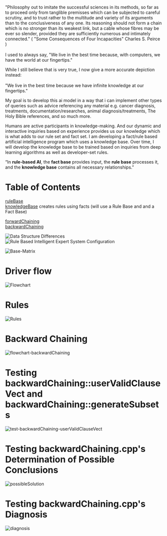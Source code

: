 "Philosophy out to imitate the successful sciences in its methods, so far as to proceed only from tanglible premisses which can be
subjected to careful scrutiny, and to trust rather to the multitude and variety of its arguments than to the conclusiveness
of any one. Its reasoning should not form a chain which is no stronger than its weakest link, but a cable whose fibres may
be ever so slender, provided they are sufficiently numerous and intimately connected." ( "Some Consequences of Four Incapacities" Charles S. Peirce ) <br><br>
I used to always say, "We live in the best time because, with computers, we have the world at our fingertips."
 
While I still believe that is very true, I now give a more accurate depiction instead:<br><br>
"We live in the best time because we have infinite knowledge at our fingertips."

My goal is to develop this ai model in a way that 
i can implement other types of queries such as advice referencing any material e.g. cancer diagnosis, treatments, documentation/researches, animal diagnosis/treatments, The Holy Bible references, and so much more.

Humans are active participants in knowledge-making. And our dynamic and interactive inquiries based on experience provides us our knowledge which is what adds to our rule set and fact set. I am developing a fact/rule based artificial intelligence program which uses a knowledge base. Over time, I will develop the knowledge base to be trained based on inquiries from deep learning algorithms as well as developer-set rules.

“In **rule-based AI**, the **fact base** provides input, the **rule base** processes it, and the **knowledge base** contains all necessary relationships.”

# Table of Contents
[ruleBase](/ai-cancer-treatment/ruleBase/) <br>
[knowledgeBase](/ai-cancer-treatment/knowledgeBase/) creates rules using facts (will use a Rule Base and and a Fact Base) <br>

[forwardChaining](/ai-cancer-treatment/forwardChaining/) <br>
[backwardChaining](/ai-cancer-treatment/backwardChaining/) <br>

![Data Structure Differences](data-structure-differences.png)
![Rule Based Intelligent Expert System Configuration](rule-based-intelligent-expert-system-config.png)

![Base-Matrix](knowledgeBase-RuleBase-FactBase-chart.png)

# Driver flow
![Flowchart](drawio.drawio.png)

# Rules
![Rules](SS0.png) <br>

# Backward Chaining
![flowchart-backwardChaining](/ai-cancer-treatment/backwardChaining/flowchart-backwardChaining.png) <br>

# Testing backwardChaining::userValidClauseVect and backwardChaining::generateSubsets
![test-backwardChaining-userValidClauseVect](/ai-cancer-treatment/backwardChaining/test-backwardChaining-generateSubsets.png) <br>

# Testing backwardChaining.cpp's Determination of Possible Conclusions
![possibleSolution](/ai-cancer-treatment/backwardChaining/test-backwardChaining-possibleConclusions.png)

# Testing backwardChaining.cpp's Diagnosis
![diagnosis](/ai-cancer-treatment/backwardChaining/test-backwardChaining-diagnosis.png)
